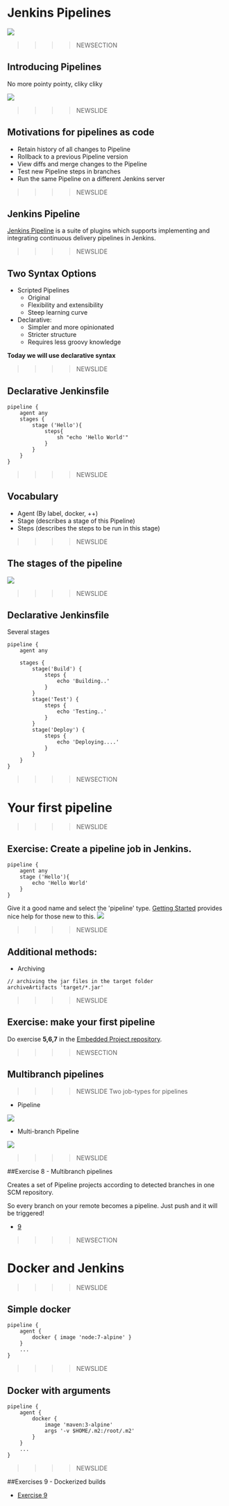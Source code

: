 # Jenkins Pipelines
![](img/jenkinslogo.png)<!-- .element height="30%" width="30%" -->




>>>>NEWSECTION
## Introducing Pipelines
No more pointy pointy, cliky cliky

![](img/pointclick.jpeg)

>>>>NEWSLIDE
## Motivations for pipelines as code

* Retain history of all changes to Pipeline
* Rollback to a previous Pipeline version
* View diffs and merge changes to the Pipeline
* Test new Pipeline steps in branches
* Run the same Pipeline on a different Jenkins server


>>>>NEWSLIDE
## Jenkins Pipeline
[Jenkins Pipeline](https://jenkins.io/doc/book/pipeline/) is a suite of plugins which supports implementing and integrating continuous delivery pipelines in Jenkins.


>>>>NEWSLIDE
## Two Syntax Options

* Scripted Pipelines
  * Original
  * Flexibility and extensibility
  * Steep learning curve
* Declarative:
  * Simpler and more opinionated
  * Stricter structure
  * Requires less groovy knowledge

**Today we will use declarative syntax**


>>>>NEWSLIDE
## Declarative Jenkinsfile

```
pipeline {
    agent any
    stages {
        stage ('Hello'){
            steps{
                sh "echo 'Hello World'"
            }
        }
    }
}
```


>>>>NEWSLIDE
## Vocabulary

* Agent (By label, docker, ++)
* Stage (describes a stage of this Pipeline)
* Steps (describes the steps to be run in this stage)

>>>>NEWSLIDE
## The stages of the pipeline
![](img/pipeline.png)

>>>>NEWSLIDE
## Declarative Jenkinsfile
Several stages
```
pipeline {
    agent any

    stages {
        stage('Build') {
            steps {
                echo 'Building..'
            }
        }
        stage('Test') {
            steps {
                echo 'Testing..'
            }
        }
        stage('Deploy') {
            steps {
                echo 'Deploying....'
            }
        }
    }
}
```






>>>>NEWSECTION
# Your first pipeline

>>>>NEWSLIDE
## Exercise: Create a pipeline job in Jenkins.

```
pipeline {
    agent any
    stage ('Hello'){
        echo 'Hello World'
    }
}
```
Give it a good name and select the 'pipeline' type.
[Getting Started](https://jenkins.io/doc/book/pipeline/getting-started/) provides nice help for those new to this.
![](img/new-item-creation.png)

>>>>NEWSLIDE
## Additional methods:
- Archiving

```
// archiving the jar files in the target folder
archiveArtifacts 'target/*.jar'

```

>>>>NEWSLIDE
## Exercise: make your first pipeline
Do exercise **5,6,7** in the [Embedded Project repository](https://github.com/praqma-training/embeddedproject).






>>>>NEWSECTION
## Multibranch pipelines

>>>>NEWSLIDE
Two job-types for pipelines

- Pipeline

![](img/job.pipeline.png)

- Multi-branch Pipeline

![](img/job.multibranch.pipeline.png)


>>>>NEWSLIDE

##Exercise 8 - Multibranch pipelines

Creates a set of Pipeline projects according to detected branches in one SCM repository.

So every branch on your remote becomes a pipeline. Just push and it will be triggered!

* [9](https://github.com/praqma-training/gildedrose#9-multibranch-pipeline)





>>>>NEWSECTION

# Docker and Jenkins

>>>>NEWSLIDE
## Simple docker

```
pipeline {
    agent {
        docker { image 'node:7-alpine' }
    }
    ...
}
```

>>>>NEWSLIDE
## Docker with arguments

```
pipeline {
    agent {
        docker {
            image 'maven:3-alpine'
            args '-v $HOME/.m2:/root/.m2'
        }
    }
    ...
}
```

>>>>NEWSLIDE

##Exercises 9 - Dockerized builds

* [Exercise 9](https://github.com/praqma-training/embeddedproject#exercise-9---run-your-build-in-a-defined-environment)
